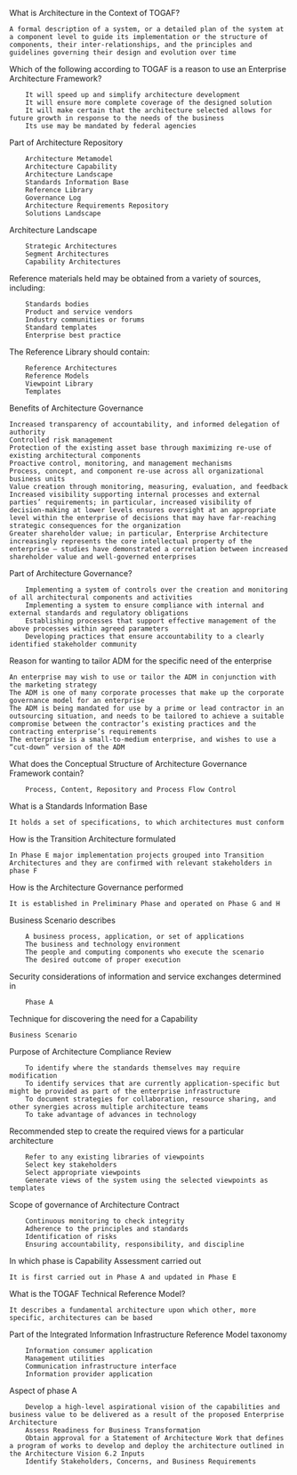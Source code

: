 What is Architecture in the Context of TOGAF?
``` 
A formal description of a system, or a detailed plan of the system at a component level to guide its implementation or the structure of components, their inter-relationships, and the principles and guidelines governing their design and evolution over time
```

Which of the following according to TOGAF is a reason to use an Enterprise Architecture Framework?
``` 
    It will speed up and simplify architecture development
    It will ensure more complete coverage of the designed solution
    It will make certain that the architecture selected allows for future growth in response to the needs of the business
    Its use may be mandated by federal agencies 
``` 

Part of Architecture Repository
```
    Architecture Metamodel
    Architecture Capability
    Architecture Landscape
    Standards Information Base
    Reference Library
    Governance Log
    Architecture Requirements Repository
    Solutions Landscape
```


Architecture Landscape
```
    Strategic Architectures
    Segment Architectures
    Capability Architectures
```

Reference materials held may be obtained from a variety of sources, including:
```
    Standards bodies
    Product and service vendors
    Industry communities or forums
    Standard templates
    Enterprise best practice
```

The Reference Library should contain:
```
    Reference Architectures
    Reference Models
    Viewpoint Library
    Templates
```

Benefits of Architecture Governance
```
Increased transparency of accountability, and informed delegation of authority
Controlled risk management
Protection of the existing asset base through maximizing re-use of existing architectural components
Proactive control, monitoring, and management mechanisms
Process, concept, and component re-use across all organizational business units
Value creation through monitoring, measuring, evaluation, and feedback
Increased visibility supporting internal processes and external parties’ requirements; in particular, increased visibility of decision-making at lower levels ensures oversight at an appropriate level within the enterprise of decisions that may have far-reaching strategic consequences for the organization
Greater shareholder value; in particular, Enterprise Architecture increasingly represents the core intellectual property of the enterprise — studies have demonstrated a correlation between increased shareholder value and well-governed enterprises
```

Part of Architecture Governance?
```
    Implementing a system of controls over the creation and monitoring of all architectural components and activities
    Implementing a system to ensure compliance with internal and external standards and regulatory obligations
    Establishing processes that support effective management of the above processes within agreed parameters
    Developing practices that ensure accountability to a clearly identified stakeholder community 
```

Reason for wanting to tailor ADM for the specific need of the enterprise
```
An enterprise may wish to use or tailor the ADM in conjunction with the marketing strategy
The ADM is one of many corporate processes that make up the corporate governance model for an enterprise
The ADM is being mandated for use by a prime or lead contractor in an outsourcing situation, and needs to be tailored to achieve a suitable compromise between the contractor’s existing practices and the contracting enterprise’s requirements
The enterprise is a small-to-medium enterprise, and wishes to use a “cut-down” version of the ADM 
```

What does the Conceptual Structure of Architecture Governance Framework contain?
```
    Process, Content, Repository and Process Flow Control
```

What is a Standards Information Base
```
It holds a set of specifications, to which architectures must conform
```

How is the Transition Architecture formulated
```
In Phase E major implementation projects grouped into Transition Architectures and they are confirmed with relevant stakeholders in phase F
```

How is the Architecture Governance performed
```
It is established in Preliminary Phase and operated on Phase G and H
```

Business Scenario describes
```
    A business process, application, or set of applications
    The business and technology environment
    The people and computing components who execute the scenario
    The desired outcome of proper execution 
```

Security considerations of information and service exchanges determined in 
```
    Phase A
```

Technique for discovering the need for a Capability
``` 
Business Scenario 
```

Purpose of Architecture Compliance Review
```
    To identify where the standards themselves may require modification
    To identify services that are currently application-specific but might be provided as part of the enterprise infrastructure
    To document strategies for collaboration, resource sharing, and other synergies across multiple architecture teams
    To take advantage of advances in technology 
```

Recommended step to create the required views for a particular architecture
```
    Refer to any existing libraries of viewpoints
    Select key stakeholders
    Select appropriate viewpoints
    Generate views of the system using the selected viewpoints as templates 
```

Scope of governance of Architecture Contract
```
    Continuous monitoring to check integrity
    Adherence to the principles and standards
    Identification of risks
    Ensuring accountability, responsibility, and discipline 
```


In which phase is Capability Assessment carried out
```
It is first carried out in Phase A and updated in Phase E
```

What is the TOGAF Technical Reference Model?
```
It describes a fundamental architecture upon which other, more specific, architectures can be based
```

Part of the Integrated Information Infrastructure Reference Model taxonomy
```
    Information consumer application
    Management utilities
    Communication infrastructure interface
    Information provider application 
```

Aspect of phase A
```
    Develop a high-level aspirational vision of the capabilities and business value to be delivered as a result of the proposed Enterprise Architecture
    Assess Readiness for Business Transformation
    Obtain approval for a Statement of Architecture Work that defines a program of works to develop and deploy the architecture outlined in the Architecture Vision 6.2 Inputs
    Identify Stakeholders, Concerns, and Business Requirements
```